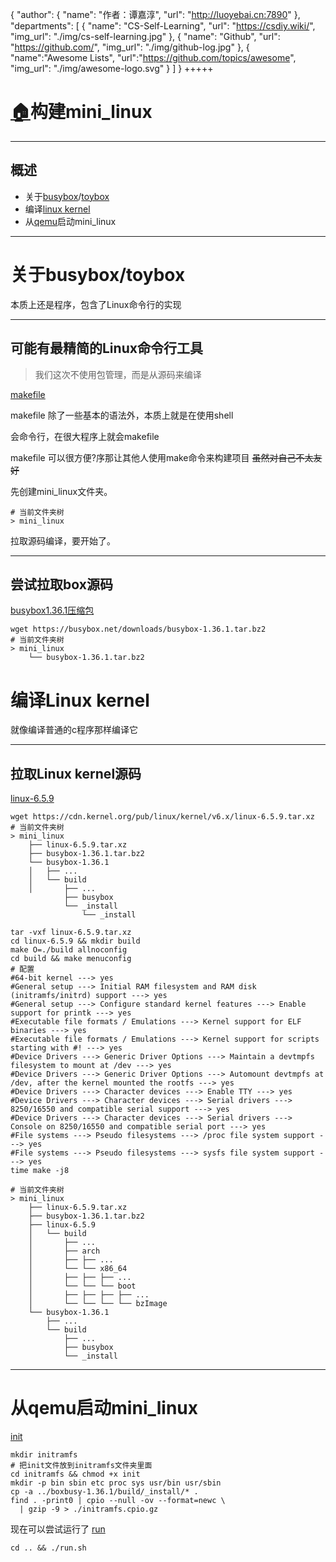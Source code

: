 {
    "author": {
        "name": "作者：谭嘉淳",
        "url": "http://luoyebai.cn:7890"
    },
    "departments": [
        {
            "name": "CS-Self-Learning",
            "url": "https://csdiy.wiki/",
            "img_url": "./img/cs-self-learning.jpg"
        },
        {
            "name": "Github",
            "url": "https://github.com/",
            "img_url": "./img/github-log.jpg"
        },
        {
            "name":"Awesome Lists",
            "url":"https://github.com/topics/awesome",
            "img_url": "./img/awesome-logo.svg"
        }
    ]
}
+++++
# [🏠](../../../dist/index.html#/2)构建mini_linux

----

## 概述 

+ 关于[busybox](https://www.busybox.net/)/[toybox](https://landley.net/toybox/)
+ 编译[linux kernel](https://www.kernel.org/)
+ 从[qemu](https://www.qemu.org/)启动mini_linux  

---

# 关于busybox/toybox
本质上还是程序，包含了Linux命令行的实现

----

## 可能有最精简的Linux命令行工具

> 我们这次不使用包管理，而是从源码来编译

[makefile](www.gnu.org/software/make/manual/make.html)<br>

makefile 除了一些基本的语法外，<blue>本质上就是在使用shell</blue>

会命令行，在很大程序上就会makefile

makefile 可以很方便?序那让其他人使用make命令来构建项目
<del>虽然对自己不太友好</del>

先创建mini_linux文件夹。

```shell
# 当前文件夹树
> mini_linux
```

<red>拉取源码编译，要开始了。</red>

----
## 尝试拉取box源码

[busybox1.36.1压缩包](https://busybox.net/downloads/busybox-1.36.1.tar.bz2)<br>

```shell
wget https://busybox.net/downloads/busybox-1.36.1.tar.bz2
# 当前文件夹树
> mini_linux
    └── busybox-1.36.1.tar.bz2
```

# 编译Linux kernel

就像编译普通的c程序那样编译它

----

## 拉取Linux kernel源码
[linux-6.5.9](https://cdn.kernel.org/pub/linux/kernel/v6.x/linux-6.5.9.tar.xz)

```shell
wget https://cdn.kernel.org/pub/linux/kernel/v6.x/linux-6.5.9.tar.xz
# 当前文件夹树
> mini_linux
    ├── linux-6.5.9.tar.xz
    ├── busybox-1.36.1.tar.bz2
    └── busybox-1.36.1
    │   ├── ...
    │   └── build
    │       ├── ...
            ├── busybox
            └── _install
                └── _install
```

```shell
tar -vxf linux-6.5.9.tar.xz
cd linux-6.5.9 && mkdir build
make O=./build allnoconfig 
cd build && make menuconfig
# 配置
#64-bit kernel ---> yes
#General setup ---> Initial RAM filesystem and RAM disk (initramfs/initrd) support ---> yes
#General setup ---> Configure standard kernel features ---> Enable support for printk ---> yes
#Executable file formats / Emulations ---> Kernel support for ELF binaries ---> yes
#Executable file formats / Emulations ---> Kernel support for scripts starting with #! ---> yes
#Device Drivers ---> Generic Driver Options ---> Maintain a devtmpfs filesystem to mount at /dev ---> yes
#Device Drivers ---> Generic Driver Options ---> Automount devtmpfs at /dev, after the kernel mounted the rootfs ---> yes
#Device Drivers ---> Character devices ---> Enable TTY ---> yes
#Device Drivers ---> Character devices ---> Serial drivers ---> 8250/16550 and compatible serial support ---> yes
#Device Drivers ---> Character devices ---> Serial drivers ---> Console on 8250/16550 and compatible serial port ---> yes
#File systems ---> Pseudo filesystems ---> /proc file system support ---> yes
#File systems ---> Pseudo filesystems ---> sysfs file system support ---> yes
time make -j8
```

```shell
# 当前文件夹树
> mini_linux
    ├── linux-6.5.9.tar.xz
    ├── busybox-1.36.1.tar.bz2
    ├── linux-6.5.9
    │   └── build
    │       ├── ...
    │       ├── arch
    │       ├── ├── ...
    │       └── └── x86_64
    │       ├── ├── ├── ...
    │       └── └── └── boot
    │       ├── ├── ├── ├── ...
    │       └── └── └── └── bzImage
    └── busybox-1.36.1
        ├── ...
        └── build
            ├── ...
            ├── busybox
            └── _install
```

---
# 从qemu启动mini_linux
[init](../mini_linux/init)
```
mkdir initramfs 
# 把init文件放到initramfs文件夹里面
cd initramfs && chmod +x init
mkdir -p bin sbin etc proc sys usr/bin usr/sbin
cp -a ../boxbusy-1.36.1/build/_install/* .
find . -print0 | cpio --null -ov --format=newc \
  | gzip -9 > ./initramfs.cpio.gz
```
现在可以尝试运行了
[run](../mini_linux/run.sh)

```shell
cd .. && ./run.sh
```
